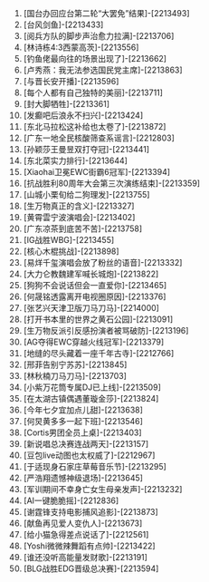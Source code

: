 
1. [国台办回应台第二轮“大罢免”结果]-[2213493]
1. [台风剑鱼]-[2213433]
1. [阅兵方队的脚步声治愈力拉满]-[2213706]
1. [林诗栋4:3西蒙高茨]-[2213556]
1. [钓鱼佬最向往的场景出现了]-[2213662]
1. [卢秀燕：我无法参选国民党主席]-[2213863]
1. [与晋长安开播]-[2213596]
1. [每个人都有自己独特的美丽]-[2213711]
1. [封大脚牺牲]-[2213361]
1. [发癫吧后浪永不扫兴]-[2213424]
1. [东北马拉松这补给也太卷了]-[2213872]
1. [广东一地全民核酸筛查系谣言]-[2212803]
1. [孙颖莎王曼昱双打夺冠]-[2213441]
1. [东北菜实力排行]-[2213644]
1. [Xiaohai卫冕EWC街霸6冠军]-[2213394]
1. [抗战胜利80周年大会第三次演练结束]-[2213359]
1. [山城小栗旬给二狗理发]-[2213755]
1. [生万物真正的含义]-[2213327]
1. [黄霄雲宁波演唱会]-[2213402]
1. [广东凉茶到底苦不苦]-[2213758]
1. [IG战胜WBG]-[2213455]
1. [核心木棍挑战]-[2213898]
1. [易烊千玺演唱会放了粉丝的语音]-[2213332]
1. [大力仑教魏建军喊长城炮]-[2213822]
1. [狗狗不会说话但会一直爱你]-[2213465]
1. [何晟铭透露离开电视圈原因]-[2213376]
1. [张艺兴天津卫版刀马刀马]-[2214000]
1. [打开书本里的世界之黄石公园]-[2213091]
1. [生万物反派引反感扮演者被骂破防]-[2213196]
1. [AG夺得EWC穿越火线冠军]-[2213379]
1. [地缝的尽头藏着一座千年古寺]-[2212766]
1. [邢菲告别宁苏苏]-[2213845]
1. [林秋楠刀马刀马]-[2213703]
1. [小紫万花筒专属DJ已上线]-[2213509]
1. [在太湖古镇偶遇董璇金莎]-[2213824]
1. [今年七夕宜加点儿甜]-[2213638]
1. [何炅黄多多一起下班]-[2213546]
1. [Cortis男团全员上桌]-[2213403]
1. [新说唱总决赛连战两天]-[2213157]
1. [豆包live动图也太权威了]-[2212967]
1. [于适现身石家庄草莓音乐节]-[2213295]
1. [严浩翔遗憾神级退场]-[2213645]
1. [军训期间不幸身亡女生母亲发声]-[2213232]
1. [AI一键脆脆摇]-[2212836]
1. [谢霆锋支持电影捕风追影]-[2213873]
1. [献鱼再见爱人变仇人]-[2213673]
1. [给小猫急得差点说话了]-[2212561]
1. [Yoshi微微辣舞蹈有点帅]-[2213422]
1. [谁还没听高能量发财歌]-[2213191]
1. [BLG战胜EDG晋级总决赛]-[2213594]